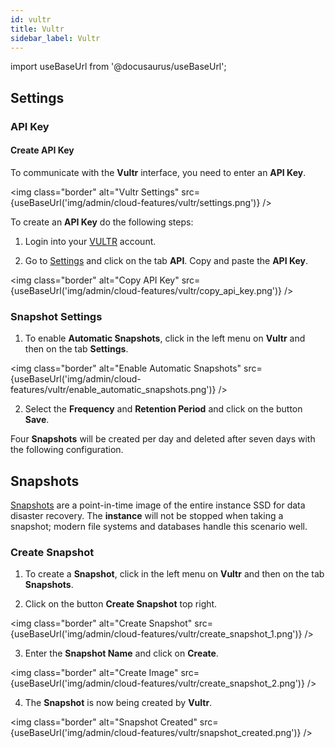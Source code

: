 ```yaml
---
id: vultr
title: Vultr
sidebar_label: Vultr
---
```


import useBaseUrl from '@docusaurus/useBaseUrl';

## Settings

### API Key

#### Create API Key

To communicate with the **Vultr** interface, you need to enter an **API Key**.

<img class="border" alt="Vultr Settings" src={useBaseUrl('img/admin/cloud-features/vultr/settings.png')} />

To create an **API Key** do the following steps:

1. Login into your [VULTR](https://my.vultr.com/) account.

2. Go to [Settings](https://my.vultr.com/settings/#settingsapi) and click on the tab **API**. Copy and paste the **API Key**. 

<img class="border" alt="Copy API Key" src={useBaseUrl('img/admin/cloud-features/vultr/copy_api_key.png')} />

### Snapshot Settings

1. To enable **Automatic Snapshots**, click in the left menu on **Vultr** and then on the tab **Settings**.

<img class="border" alt="Enable Automatic Snapshots" src={useBaseUrl('img/admin/cloud-features/vultr/enable_automatic_snapshots.png')} />

2. Select the **Frequency** and **Retention Period** and click on the button **Save**.

Four **Snapshots** will be created per day and deleted after seven days with the following configuration.

## Snapshots

[Snapshots](https://www.vultr.com/docs/vultr-vps-snapshots) are a point-in-time image of the entire instance SSD for data disaster recovery.
The **instance** will not be stopped when taking a snapshot; modern file systems and databases handle this scenario well.

### Create Snapshot

1. To create a **Snapshot**, click in the left menu on **Vultr** and then on the tab **Snapshots**.

2. Click on the button **Create Snapshot** top right.

<img class="border" alt="Create Snapshot" src={useBaseUrl('img/admin/cloud-features/vultr/create_snapshot_1.png')} />

3. Enter the **Snapshot Name** and click on **Create**.

<img class="border" alt="Create Image" src={useBaseUrl('img/admin/cloud-features/vultr/create_snapshot_2.png')} />

4. The **Snapshot** is now being created by **Vultr**.

<img class="border" alt="Snapshot Created" src={useBaseUrl('img/admin/cloud-features/vultr/snapshot_created.png')} />
